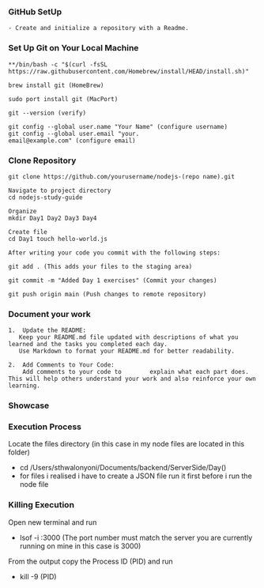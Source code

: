 ### GitHub SetUp
    - Create and initialize a repository with a Readme.
### Set Up Git on Your Local Machine
    **/bin/bash -c "$(curl -fsSL https://raw.githubusercontent.com/Homebrew/install/HEAD/install.sh)"

    brew install git (HomeBrew)

    sudo port install git (MacPort)

    git --version (verify)

    git config --global user.name "Your Name" (configure username)
    git config --global user.email "your.
    email@example.com" (configure email)

### Clone Repository 
    git clone https://github.com/yourusername/nodejs-(repo name).git

    Navigate to project directory
    cd nodejs-study-guide

    Organize 
    mkdir Day1 Day2 Day3 Day4 

    Create file 
    cd Day1 touch hello-world.js

    After writing your code you commit with the following steps:

    git add . (This adds your files to the staging area)

    git commit -m "Added Day 1 exercises" (Commit your changes)

    git push origin main (Push changes to remote repository)

### Document your work 
    1.	Update the README:
	   Keep your README.md file updated with descriptions of what you learned and the tasks you completed each day.
	   Use Markdown to format your README.md for better readability.

	2.	Add Comments to Your Code:
	    Add comments to your code to        explain what each part does. This will help others understand your work and also reinforce your own learning.

### Showcase 


### Execution Process 
Locate the files directory (in this case in my node files are located in this folder)
- cd /Users/sthwalonyoni/Documents/backend/ServerSide/Day()
- for files i realised i have to create a JSON file run it first before i run the node file  



### Killing Execution 
Open new terminal and run 
- lsof -i :3000 (The port number must match the server you are currently running on mine in this case is 3000)

From the output copy the Process ID (PID) and run 
- kill -9 (PID)
